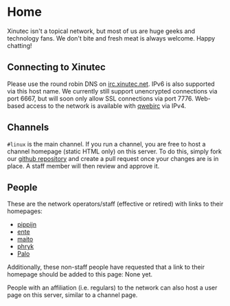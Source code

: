 Home
====

Xinutec isn't a topical network, but most of us are huge geeks and technology
fans. We don't bite and fresh meat is always welcome. Happy chatting!

Connecting to Xinutec
---------------------

Please use the round robin DNS on [irc.xinutec.net](irc://irc.xinutec.net).
IPv6 is also supported via this host name. We currently still support
unencrypted connections via port 6667, but will soon only allow SSL
connections via port 7776. Web-based access to the network is available with
[qwebirc](http://qwebirc.xinutec.net/) via IPv4.

Channels
--------

`#linux` is the main channel. If you run a channel, you are free to host a
channel homepage (static HTML only) on this server. To do this, simply fork
our [github repository](https://github.com/xinutec/xinutec.github.io/) and
create a pull request once your changes are is in place. A staff member will
then review and approve it.

People
------

These are the network operators/staff (effective or retired) with links to
their homepages:

- [pippijn](http://xinutec.org/~pippijn)
- [ente](http://barfooze.de/)
- [maito](http://maito.name/)
- [phryk](http://phryk.net/)
- [Palo](http://des-grauens.de/)

Additionally, these non-staff people have requested that a link to their
homepage should be added to this page: None yet.

People with an affiliation (i.e. regulars) to the network can also host a user
page on this server, similar to a channel page.
